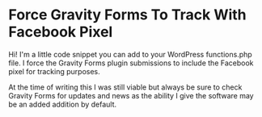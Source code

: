 # Force Gravity Forms To Track With Facebook Pixel

Hi! I'm a little code snippet you can add to your WordPress functions.php file. I force the Gravity Forms plugin submissions to include the Facebook pixel for tracking purposes.

At the time of writing this I was still viable but always be sure to check Gravity Forms for updates and news as the ability I give the software may be an added addition by default.
